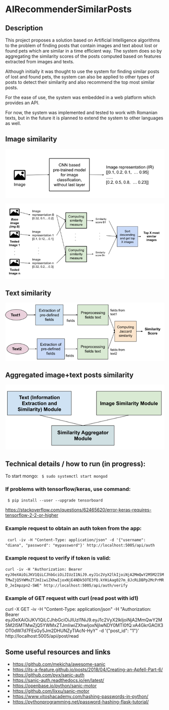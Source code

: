 # AIRecommenderSimilarPosts

## Description
This project proposes a solution based on Artificial Intelligence algorithms to the problem of finding posts that contain images and text about lost or found pets which are similar in a time efficient way. The system does so by aggregating the similarity scores of the posts computed based on features extracted from images and texts. 

Although initially it was thought to use the system for finding similar posts of lost and found pets, the system can also be applied to other types of posts to detect their similarity and also recommend the top most similar posts.

For the ease of use, the system was embedded in a web platform which provides an API.

For now, the system was implemented and tested to work with Romanian texts, but in the future it is planned to extend the system to other languages as well.

## Image similarity
![image similarity schema1](https://github.com/mdiannna/AIRecommenderSimilarPosts/blob/main/schemas_and_screenshots/1image_schema1.png)

![image similarity schema2](https://github.com/mdiannna/AIRecommenderSimilarPosts/blob/main/schemas_and_screenshots/2image_schema2.png)

## Text similarity

 ![text similarity schema](https://github.com/mdiannna/AIRecommenderSimilarPosts/blob/main/schemas_and_screenshots/3text_schema3.png)
 
## Aggregated image+text posts similarity
![aggregated similarity schema](https://github.com/mdiannna/AIRecommenderSimilarPosts/blob/main/schemas_and_screenshots/4aggregated_schema.png)

## Technical details / how to run (in progress):
To start mongo:
``` $ sudo systemctl start mongod```

### If problems with tensorflow/keras, use command:
``` $ pip install --user --upgrade tensorboard```

https://stackoverflow.com/questions/62465620/error-keras-requires-tensorflow-2-2-or-higher


### Example request to obtain an auth token from the app:
``` curl -iv -H "Content-Type: application/json" -d '{"username": "diana", "password": "mypassword"}' http://localhost:5005/api/auth```

### Example request to verify if token is valid:
```curl -iv -H "Authorization: Bearer eyJ0eXAiOiJKV1QiLCJhbGciOiJIUzI1NiJ9.eyJ1c2VyX2lkIjoiNjA2MmQwY2M5M2I5MTMwZjQ5YWMxZTJmIiwiZXhwIjoxNjE4NDk5OTE3fQ.kYHiAag027m_8JcRLDBPp2McPrMRD_JeImpzpn2-SWE" http://localhost:5005/api/auth/verify```


### Example of GET request with curl (read post with id1)
curl -X GET -iv  -H "Content-Type: application/json"  -H "Authorization: Bearer eyJ0eXAiOiJKV1QiLCJhbGciOiJIUzI1NiJ9.eyJ1c2VyX2lkIjoiNjA2MmQwY2M5M2I5MTMwZjQ5YWMxZTJmIiwiZXhwIjoxNjIwNDY0MTI0fQ.vA4GkrGAOX3OT0dW7d7FEsGy5Jm2DHUNZyTIAcN-HyY"  -d '{"post_id": "1"}'  http://localhost:5005/api/post/read



## Some useful resources and links
- https://github.com/mekicha/awesome-sanic
- https://its-a-feature.github.io/posts/2018/04/Creating-an-Apfell-Part-6/
- https://github.com/pyx/sanic-auth
- https://sanic-auth.readthedocs.io/en/latest/
- https://openbase.io/python/sanic-motor
- https://github.com/lixxu/sanic-motor
- https://www.vitoshacademy.com/hashing-passwords-in-python/
- https://pythonprogramming.net/password-hashing-flask-tutorial/
